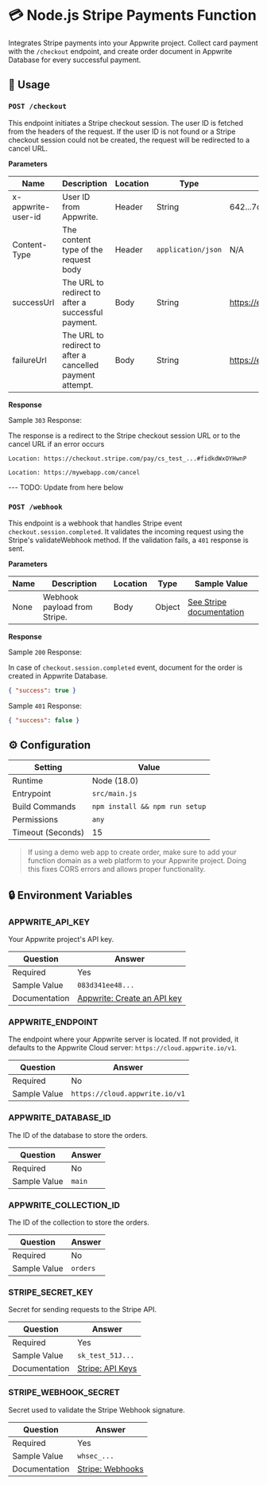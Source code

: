 # 💳 Node.js Stripe Payments Function

Integrates Stripe payments into your Appwrite project. Collect card payment with the `/checkout` endpoint, and create order document in Appwrite Database for every successful payment.

## 🧰 Usage

### `POST /checkout`

This endpoint initiates a Stripe checkout session. The user ID is fetched from the headers of the request. If the user ID is not found or a Stripe checkout session could not be created, the request will be redirected to a cancel URL.

**Parameters**

| Name               | Description                                               | Location | Type               | Sample Value                |
| ------------------ | --------------------------------------------------------- | -------- | ------------------ | --------------------------- |
| x-appwrite-user-id | User ID from Appwrite.                                    | Header   | String             | 642...7cd                   |
| Content-Type       | The content type of the request body                      | Header   | `application/json` | N/A                         |
| successUrl         | The URL to redirect to after a successful payment.        | Body     | String             | https://example.com/success |
| failureUrl         | The URL to redirect to after a cancelled payment attempt. | Body     | String             | https://example.com/failure |

**Response**

Sample `303` Response:

The response is a redirect to the Stripe checkout session URL or to the cancel URL if an error occurs

```text
Location: https://checkout.stripe.com/pay/cs_test_...#fidkdWxOYHwnP
```

```text
Location: https://mywebapp.com/cancel
```

--- TODO: Update from here below

### `POST /webhook`

This endpoint is a webhook that handles Stripe event `checkout.session.completed`. It validates the incoming request using the Stripe's validateWebhook method. If the validation fails, a `401` response is sent.

**Parameters**

| Name | Description                  | Location | Type   | Sample Value                                                          |
| ---- | ---------------------------- | -------- | ------ | --------------------------------------------------------------------- |
| None | Webhook payload from Stripe. | Body     | Object | [See Stripe documentation](https://stripe.com/docs/api/events/object) |

**Response**

Sample `200` Response:

In case of `checkout.session.completed` event, document for the order is created in Appwrite Database.

```json
{ "success": true }
```

Sample `401` Response:

```json
{ "success": false }
```

## ⚙️ Configuration

| Setting           | Value                          |
| ----------------- | ------------------------------ |
| Runtime           | Node (18.0)                    |
| Entrypoint        | `src/main.js`                  |
| Build Commands    | `npm install && npm run setup` |
| Permissions       | `any`                          |
| Timeout (Seconds) | 15                             |

> If using a demo web app to create order, make sure to add your function domain as a web platform to your Appwrite project. Doing this fixes CORS errors and allows proper functionality.

## 🔒 Environment Variables

### APPWRITE_API_KEY

Your Appwrite project's API key.

| Question      | Answer                                                                                                                                    |
| ------------- | ----------------------------------------------------------------------------------------------------------------------------------------- |
| Required      | Yes                                                                                                                                       |
| Sample Value  | `083d341ee48...`                                                                                                                          |
| Documentation | [Appwrite: Create an API key](https://appwrite.io/docs/keys#:~:text=To%20create%20a%20new%20API,scope%20to%20grant%20your%20application.) |

### APPWRITE_ENDPOINT

The endpoint where your Appwrite server is located. If not provided, it defaults to the Appwrite Cloud server: `https://cloud.appwrite.io/v1`.

| Question     | Answer                         |
| ------------ | ------------------------------ |
| Required     | No                             |
| Sample Value | `https://cloud.appwrite.io/v1` |

### APPWRITE_DATABASE_ID

The ID of the database to store the orders.

| Question     | Answer |
| ------------ | ------ |
| Required     | No     |
| Sample Value | `main` |

### APPWRITE_COLLECTION_ID

The ID of the collection to store the orders.

| Question     | Answer   |
| ------------ | -------- |
| Required     | No       |
| Sample Value | `orders` |

### STRIPE_SECRET_KEY

Secret for sending requests to the Stripe API.

| Question      | Answer                                           |
| ------------- | ------------------------------------------------ |
| Required      | Yes                                              |
| Sample Value  | `sk_test_51J...`                                 |
| Documentation | [Stripe: API Keys](https://stripe.com/docs/keys) |

### STRIPE_WEBHOOK_SECRET

Secret used to validate the Stripe Webhook signature.

| Question      | Answer                                               |
| ------------- | ---------------------------------------------------- |
| Required      | Yes                                                  |
| Sample Value  | `whsec_...`                                          |
| Documentation | [Stripe: Webhooks](https://stripe.com/docs/webhooks) |
